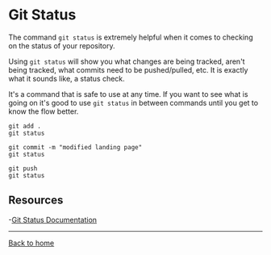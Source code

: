 # Git Status

The command `git status` is extremely helpful when it comes to checking on the status of your repository.

Using `git status` will show you what changes are being tracked, aren't being tracked, what commits need to be pushed/pulled, etc. It is exactly what it sounds like, a status check.

It's a command that is safe to use at any time. If you want to see what is going on it's good to use `git status` in between commands until you get to know the flow better.

```
git add .
git status

git commit -m "modified landing page"
git status

git push
git status
```

## Resources

-[Git Status Documentation](https://git-scm.com/docs/git-status)

---

[Back to home](../README.md)